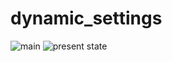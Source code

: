 # dynamic_settings

![main](https://github.com/Sirneij/django_dynamic_global_settings/actions/workflows/django.yml/badge.svg?branch=main)
![present state](https://github.com/Sirneij/django_dynamic_global_settings/actions/workflows/django.yml/badge.svg?event=push)
